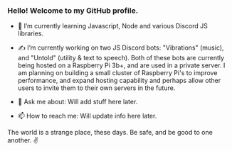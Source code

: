 ### Hello! Welcome to my GitHub profile.

- 📖 I’m currently learning Javascript, Node and various Discord JS libraries.

- ✍️ I’m currently working on two JS Discord bots: "Vibrations" (music), and "Untold" (utility & text to speech).
Both of these bots are currently being hosted on a Raspberry Pi 3b+, and are used in a private server. I am planning on building a small cluster of Raspberry Pi's to improve performance, and expand hosting capability and perhaps allow other users to invite them to their own servers in the future.

- 💬 Ask me about: Will add stuff here later.

- 📫 How to reach me: Will update info here later.

The world is a strange place, these days. Be safe, and be good to one another. ✌️
